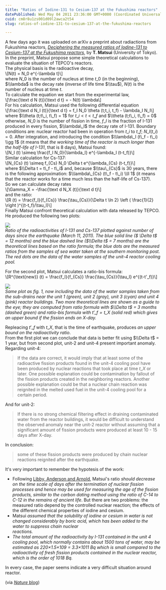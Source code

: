 ```yaml
---
title: "Ratios of Iodine-131 to Cesium-137 at the Fukushima reactors"
datePublished: Wed May 04 2011 23:36:00 GMT+0000 (Coordinated Universal Time)
cuid: cm8r8u1zs001d09l2awca2t54
slug: ratios-of-iodine-131-to-cesium-137-at-the-fukushima-reactors

---
```



A few days ago it was uploaded on arXiv a preprint about radiactions from Fukushima reactors, [_Deciphering the measured ratios of Iodine-131 to Cesium-137 at the Fukushima reactors_](http://arxiv.org/abs/1105.0242), by **T. Matsui** (University of Tokyo).  
In the preprint, Matsui propose some simple theoretical calculations to evaluate the situation of TEPCO's reactors.  
The physical basis is the radioactive decay,  
\\\[N(t) = N\_0 e^{-\\lambda t}\\\]  
where $N\_0$ is the number of nucleus at time $t\_0$ (in the beginning), $\\lambda$ is the decay rate (inverse of life time $\\tau$), $N (t)$ is the number of nucleus at time $t$.  
To calculate the equation we start from the experimental law,  
\\\[\\frac{\\text d N (t)}{\\text d t} = - N(t) \\lambda\\\]  
For his calculation, Matsui used the following differential equation  
\\\[\\frac{\\text d N\_I (t)}{\\text d t} = f\_I N\_0 \\theta (t;t\_i, t\_f) - \\lambda\_I N\_I\\\]  
where $\\theta (t;t\_i, t\_f) = 1$ for $t\_i < t < t\_f$ and $\\theta (t;t\_i, t\_f) = 0$ otherwise, $N\_0$ is the number of fission in time, $f\_I$ is the fraction of I-131 produced in every fission, $\\lambda\_I$ the decay rate of I-131. Boundary conditions are: nuclear reactor had been in operation from $t\_i$ to $t\_f$; $N\_I (t\_i) = 0$. After integration, and introducing the condition $\\lambda\_I (t\_f - t\_i) \\gg 1$ (it means that _the working time of the reactor is much longer than the half-life of I-131_, that is 8 days), Matsui found:  
\\\[N\_I (t) \\simeq \\frac{f\_I N\_0}{\\lambda\_I} e^{-\\lambda\_I (t-t\_f)}\\\]  
Similar calculation for Cs-137:  
\\\[N\_{Cs} (t) \\simeq f\_{Cs} N\_0 \\Delta t e^{\\lambda\_{Cs} (t-t\_f)}\\\]  
where $\\Delta t = t\_f - t\_i$ and, because $\\tau\_{Cs}$ is 30 years, there is the following approximation: $\\lambda\_{Cs} (t\_f - t\_i) \\ll 1$ (it means that the reactor works for a time much less than the half-life of Cs-137).  
So we can calculate decay rates  
\\\[\\Gamma\_X = -\\frac{\\text d N\_X (t)}{\\text d t}\\\]  
and the ratio:  
\\\[R (t) = \\frac{f\_I}{f\_{Cs}} \\frac{\\tau\_{Cs}}{\\Delta t \\ln 2} \\left ( \\frac{1}{2} \\right )^{(t-t\_f)/\\tau\_I}\\\]  
Finally Matsui confront theoretical calculation with data released by TEPCO. He produced the following two plots:  

![](https://cdn.hashnode.com/res/hashnode/image/upload/v1743073291659/80e4d185-62b4-45e4-8b3b-56db7ad6f39e.jpeg)  
_Ratio of the radioactivities of I-131 and Cs-137 plotted against number of days since the earthquake (March 11, 2011). The blue solid line ($ \\Delta t$ = 12 months) and the blue dashed line ($\\Delta t$ = 7 months) are the theoretical lines based on the ratio formula; the blue dots are the measured ratios from the samples of sea water taken at the southern monitoring post. The red dots are the data of the water samples of the unit-4 reactor cooling pool._

For the second plot, Matsui calculates a ratio-bis formula:  
\\\[R^{\\text{new}} (t) = \\frac{f\_I}{f\_{Cs}} \\frac{\\tau\_{Cs}}{\\tau\_I} e^{(t-t'\_f)}\\\]  

![](https://cdn.hashnode.com/res/hashnode/image/upload/v1743073293550/ba6385b7-2b21-48dd-a224-abeee904a0d1.jpeg)  
_Same plot as fig. 1, now including the data of the water samples taken from the sub-drains near the unit 1 (green), unit 2 (gray), unit 3 (cyan) and unit 4 (pink) reactor buildings. Two more theoretical lines are shown as a guide to the eye; they are computed from ratio formula with $\\Delta t$ = 3 months (dashed green) and ratio-bis formula with $t′\_f = t\_X$ (solid red) which gives an upper bound if the fission ends on X-day._

Repleacing $t'\_f$ with $t\_X$, that is the time of earthquake, produces _an upper bound on the radioactivity ratio_.  
From the first plot we can conclude that data is better fit using $\\Delta t$ = 1 year, but from second plot, unit-2 and unit-4 present important anomaly.  
Regarding unit-4:  

> If the data are correct, it would imply that at least some of the radioactive fission products found in the unit-4 cooling pool have been produced by nuclear reactions that took place at time $t\_X$ or later. One possible explanation could be contamination by fallout of the fission products created in the neighboring reactors. Another possible explanation could be that a nuclear chain reaction was reignited in the melted used fuel in the unit-4 cooling pool for a certain period.

And for unit-2:  

> If there is no strong chemical filtering effect in draining contaminated water from the reactor buildings, it would be difficult to understand the observed anomaly near the unit-2 reactor without assuming that a significant amount of fission products were produced at least 10 - 15 days after X-day.

In conclusion:  

> some of these fission products were produced by chain nuclear reactions reignited after the earthquake.

It's very important to remember the hypotesis of the work:  

*   Following [Libby, Anderson and Arnold](http://www.sciencemag.org/content/109/2827/227.extract), Matsui's ratio _should decrease on the time scale of days after the termination of nuclear fission processes and hence may be used for measuring the age of the fission products, similar to the carbon dating method using the ratio of C-14 to C-12 in the remains of ancient life_. But there are two problems: the measured ratio depend by the controlled nuclear reaction; the effects of the different chemical properties of iodine and cesium.
*   Matsui _assumed that the solubility of iodine or cesium in water is not changed considerably by boric acid, which has been added to the water to suppress chain nuclear  
    reactions._
*   _The total amount of the radioactivity by I-131 contained in the unit 4 cooling pool, which normally contains about 1500 tons of water, may be estimated as 220×1.5×109 = 3.3×1011 Bq which is small compared to the radioactivity of fresh fission products contained in the nuclear reactor, which is the order of 1018 Bq._

In every case, the paper seems indicate a very difficult situation around reactor.  
  
(via [_Nature_ blog](http://blogs.nature.com/news/2011/05/analysis_suggests_fukushima_re_1.html))
